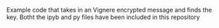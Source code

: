 Example code that takes in an Vignere encrypted message and finds the key.
Botht the ipyb and py files have been included in this repository
